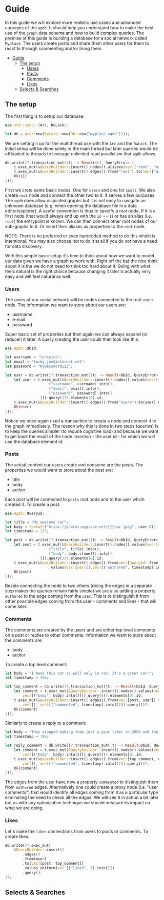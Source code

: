 # Guide

In this guide we will explore more realistic use cases and advanced concepts of the `agdb`. It should help you understand how to make the best use of the `graph` data schema and how to build complex queries. The premise of this guide is building a database for a social network called `Myplace`. The users create posts and share them other users for them to react to through commenting and/or liking them.

- [Guide](#guide)
  - [The setup](#the-setup)
    - [Users](#users)
    - [Posts](#posts)
    - [Comments](#comments)
    - [Likes](#likes)
  - [Selects \& Searches](#selects--searches)

## The setup

The first thing is to setup our database:

```Rust
use std::sync::{Arc, RwLock};

let db = Arc::new(RwLock::new(Db::new("myplace.agdb")?));
```

We are setting it up for the multithread use with the `Arc` and the `RwLock`. The initial setup will be done solely in the main thread but later queries would be offloaded to threads to leverage unlimited read parallelism that `agdb` allows.

```Rust
db.write()?.transaction_mut(|t| -> Result<(), QueryError> {
    t.exec_mut(&QueryBuilder::insert().nodes().aliases(vec!["root", "users", "posts"]).query())?;
    t.exec_mut(&QueryBuilder::insert().edges().from("root").to(vec!["users", "posts"]).query())?;
    Ok(())
})?;
```

First we crete some basic nodes. One for `users` and one for `posts`. We also create `root` node and connect the other two to it. It serves a few purposes. The `agdb` does allow disjointed graphs but it is not easy to navigate an unknown database (e.g. when opening the database file in a data editor/explorer). A useful convention is thus to specify a root node. If it is a first node (that would always end up with the `id` == `1`) or has an alias (i.e. `root`) the entrypoint is known. We can then connect other root nodes of our sub-graphs to it. Or insert their aliases as properties to the `root` node.

NOTE: There is no preferred or even hardcoded method to do this which is intentional. You may also choose not to do it at all if you do not have a need for data discovery.

With this simple basic setup it's time to think about how we want to model our data given we have a graph to work with. Right off the bat the nice think about it is tha we do not need to think too hard about it. Going with what feels natural is the right choice because changing it later is actually very easy and will feel natural as well.

### Users

The users of our social network will be nodes connected to the root `users` node. The information we want to store about our users are:

- username
- e-mail
- password

Super basic set of properties but then again we can always expand (or reduce!) it later. A query creating the user could then look like this:

```Rust
use agdb::DbId;

let username = "luckyjoe";
let email = "lucky.joe@internet.net";
let password = "mypassword123";

let user = db.write()?.transaction_mut(|t| -> Result<DbId, QueryError> {
    let user = t.exec_mut(&QueryBuilder::insert().nodes().values(vec![vec![
                    ("username", username).into(),
                    ("email", email).into(),
                    ("password", password).into()
                ]]).query())?.elements[0].id;
    t.exec_mut(&QueryBuilder::insert().edges().from("users").to(user).query())?;
    Ok(user)
})?;
```

Notice we once again used a transaction to create a node and connect it to the graph immediately. The reason why this is done in two steps (queries) is to keep the queries simpler (to reduce cognitive load) and because we want to get back the result of the node insertion - the user id - for which we will use the database element id.

### Posts

The actual content our users create and consume are the posts. The properties we would want to store about the post are:

- title
- body
- author

Each post will be connected to `posts` root node and to the user which created it. To create a post:

```Rust
use agdb::QueryId;

let title = "My awesome car";
let body = format!("https://photos.myplace.net/{}/car.jpeg", user.0);
let timestamp = 123;

let post = db.write()?.transaction_mut(|t| -> Result<DbId, QueryError> {
    let post = t.exec_mut(&QueryBuilder::insert().nodes().values(vec![vec![
                    ("title", title).into(),
                    ("body", body.clone()).into(),
                ]]).query())?.elements[0].id;
    t.exec_mut(&QueryBuilder::insert().edges().from(vec![QueryId::from("posts"), user.into()]).to(post)
                    .values(vec![vec![],vec![("authored", timestamp).into()]]).query())?;
    Ok(post)
})?;
```

Beside connecting the node to two others (doing the edges in a separate step makes the queries remain fairly simple) we are also adding a property `authored` to the edge coming from the `user`. This is to distinguish it from other possible edges coming from the user - comments and likes - that will come later.

### Comments

The comments are created by the users and are either top level comments on a post or replies to other comments. Information we want to store about the comments are:

- body
- author

To create a top level comment:

```Rust
let body = "I have this car as well only in red. It's a great car!";
let timestamp = 456;

let top_comment = db.write()?.transaction_mut(|t| -> Result<DbId, QueryError> {
    let comment = t.exec_mut(&QueryBuilder::insert().nodes().values(vec![
        vec![("body", body).into()]]).query())?.elements[0].id;
    t.exec_mut(&QueryBuilder::insert().edges().from(vec![post, user]).to(comment).values(vec![
        vec![], vec![("commented", timestamp).into()]]).query())?;
    Ok(comment)
})?;
```

Similarly to create a reply to a comment:

```Rust
let body = "They stopped making them just a year later in 2009 and the next generation flopped so they don't make them anymore. It's a shame, it really was a good car.";
let timestamp = 789;

let reply_comment = db.write()?.transaction_mut(|t| -> Result<DbId, QueryError> {
    let comment = t.exec_mut(&QueryBuilder::insert().nodes().values(vec![
        vec![("body", body).into()]]).query())?.elements[0].id;
    t.exec_mut(&QueryBuilder::insert().edges().from(vec![top_comment, user]).to(comment).values(vec![
        vec![], vec![("commented", timestamp).into()]]).query())?;
    Ok(comment)
})?;
```

The edges from the user have now a property `commented` to distinguish them from `authored` edges. Alternatively one could create a proxy node (i.e. "user comments") that would identify all edges coming from it as a particular type eliminating the need to check all the edges. We will see it in action a bit later but as with any optimization technique we should measure its impact on what we are doing.

### Likes

Let's make the `likes` connections from users to posts or comments. To create likes:

```Rust
db.write()?.exec_mut(
    &QueryBuilder::insert()
        .edges()
        .from(user)
        .to(vec![post, top_comment])
        .values_uniform(vec![("liked", 1).into()])
        .query(),
)?;
```

## Selects & Searches
